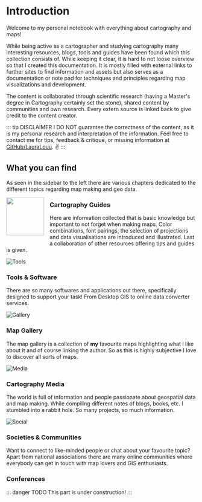 
# Introduction

Welcome to my personal notebook with everything about cartography and maps!

While being active as a cartographer and studying cartography many interesting resources, blogs, tools and guides have been found which this collection consists of. While keeping it clear, it is hard to not loose overview so that I created this documentation. It is mostly filled with external links to further sites to find information and assets but also serves as a documentation or note pad for techniques and principles regarding map visualizations and development. 

The content is collaborated through scientific research (having a Master's degree in Cartography certainly set the stone), shared content by communities and own research. Every extern source is linked back to give credit to the content creator. 

::: tip DISCLAIMER
I DO NOT guarantee the correctness of the content, as it is my personal research and interpretation of the information. Feel free to contact me for tips, feedback & critique, or missing information at [GitHub/LauraLouu](https://github.com/LauraLouu). :v:
:::

## What you can find
As seen in the sidebar to the left there are various chapters dedicated to the different topics regarding map making and geo data. 

<img src="/assets/img/guide.png" width="100" height="100" style="float: left; margin: 0px 15px 15px 0px;" />

### Cartography Guides
Here are information collected that is basic knowledge but important to not forget when making maps. Color combinations, font pairings, the selection of projections and data visualisations are introduced and illustrated. Last a collaboration of other resources offering tips and guides is given. 

![Tools](/assets/img/tools.png)

### Tools & Software
There are so many softwares and applications out there, specifically designed to support your task! From Desktop GIS to online data converter services. 

<!--### Open Data Map
So this map is still **in progress** as it turns out to be a huge task to fulfill. What I aim to achieve is an overview of geospatial open data providers corresponding to their location or geographical extent of their data. -->

![Gallery](/assets/img/gallery.png)

### Map Gallery
The map gallery is a collection of **my** favourite maps highlighting what I like about it and of course linking the author. So as this is highly subjective I love to discover all sorts of maps.

![Media](/assets/img/media.png)

### Cartography Media 
The world is full of information and people passionate about geospatial data and map making. While compiling different notes of blogs, books, etc. I stumbled into a rabbit hole. So many projects, so much information. 

![Social](/assets/img/social.png)

### Societies & Communities
Want to connect to like-minded people or chat about your favourite topic? Apart from national associations there are many online communities where everybody can get in touch with map lovers and GIS enthusiasts. 

### Conferences 
::: danger TODO
This part is under construction!
:::